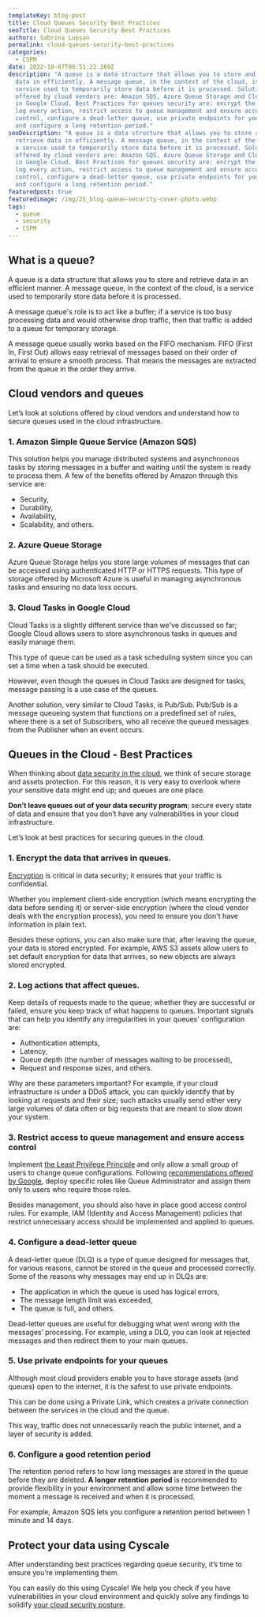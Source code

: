```yaml
---
templateKey: blog-post
title: Cloud Queues Security Best Practices
seoTitle: Cloud Queues Security Best Practices
authors: Sabrina Lupșan
permalink: cloud-queues-security-best-practices
categories:
  - CSPM
date: 2022-10-07T06:51:22.269Z
description: "A queue is a data structure that allows you to store and retrieve
  data in efficiently. A message queue, in the context of the cloud, is a
  service used to temporarily store data before it is processed. Solutions
  offered by cloud vendors are: Amazon SQS, Azure Queue Storage and Cloud Tasks
  in Google Cloud. Best Practices for queues security are: encrypt the data that arrives,
  log every action, restrict access to queue management and ensure access
  control, configure a dead-letter queue, use private endpoints for your queues
  and configure a long retention period."
seoDescription: "A queue is a data structure that allows you to store and
  retrieve data in efficiently. A message queue, in the context of the cloud, is
  a service used to temporarily store data before it is processed. Solutions
  offered by cloud vendors are: Amazon SQS, Azure Queue Storage and Cloud Tasks
  in Google Cloud. Best Practices for queues security are: encrypt the data that arrives,
  log every action, restrict access to queue management and ensure access
  control, configure a dead-letter queue, use private endpoints for your queues
  and configure a long retention period."
featuredpost: true
featuredimage: /img/25_blog-queue-security-cover-photo.webp
tags:
  - queue
  - security
  - CSPM
---
```

<!--StartFragment-->

## What is a queue? 

A queue is a data structure that allows you to store and retrieve data in an efficient manner. A message queue, in the context of the cloud, is a service used to temporarily store data before it is processed.  

A message queue's role is to act like a buffer; if a service is too busy processing data and would otherwise drop traffic, then that traffic is added to a queue for temporary storage. 

A message queue usually works based on the FIFO mechanism. FIFO (First In, First Out) allows easy retrieval of messages based on their order of arrival to ensure a smooth process. That means the messages are extracted from the queue in the order they arrive. 

## Cloud vendors and queues 

Let’s look at solutions offered by cloud vendors and understand how to secure queues used in the cloud infrastructure. 

### 1. Amazon Simple Queue Service (Amazon SQS) 

This solution helps you manage distributed systems and asynchronous tasks by storing messages in a buffer and waiting until the system is ready to process them. A few of the benefits offered by Amazon through this service are: 

* Security, 
* Durability, 
* Availability,  
* Scalability, and others. 

### 2. Azure Queue Storage 

Azure Queue Storage helps you store large volumes of messages that can be accessed using authenticated HTTP or HTTPS requests. This type of storage offered by Microsoft Azure is useful in managing asynchronous tasks and ensuring no data loss occurs. 

### 3. Cloud Tasks in Google Cloud 

Cloud Tasks is a slightly different service than we've discussed so far; Google Cloud allows users to store asynchronous tasks in queues and easily manage them.  

This type of queue can be used as a task scheduling system since you can set a time when a task should be executed. 

However, even though the queues in Cloud Tasks are designed for tasks, message passing is a use case of the queues.  

Another solution, very similar to Cloud Tasks, is Pub/Sub. Pub/Sub is a message queueing system that functions on a predefined set of rules, where there is a set of Subscribers, who all receive the queued messages from the Publisher when an event occurs. 

## Queues in the Cloud - Best Practices 

When thinking about [data security in the cloud](https://cyscale.com/blog/cloud-data-security-guide/), we think of secure storage and assets protection. For this reason, it is very easy to overlook where your sensitive data might end up; and queues are one place. 

**Don’t leave queues out of your data security program**; secure every state of data and ensure that you don’t have any vulnerabilities in your cloud infrastructure.  

Let’s look at best practices for securing queues in the cloud. 

### 1. Encrypt the data that arrives in queues. 

[Encryption](https://cyscale.com/blog/types-of-encryption/) is critical in data security; it ensures that your traffic is confidential. 

Whether you implement client-side encryption (which means encrypting the data before sending it) or server-side encryption (where the cloud vendor deals with the encryption process), you need to ensure you don't have information in plain text. 

Besides these options, you can also make sure that, after leaving the queue, your data is stored encrypted. For example, AWS S3 assets allow users to set default encryption for data that arrives, so new objects are always stored encrypted.  

### 2. Log actions that affect queues. 

Keep details of requests made to the queue; whether they are successful or failed, ensure you keep track of what happens to queues. Important signals that can help you identify any irregularities in your queues' configuration are:  

* Authentication attempts,  
* Latency, 
* Queue depth (the number of messages waiting to be processed), 
* Request and response sizes, and others. 

Why are these parameters important? For example, if your cloud infrastructure is under a DDoS attack, you can quickly identify that by looking at requests and their size; such attacks usually send either very large volumes of data often or big requests that are meant to slow down your system. 

### 3. Restrict access to queue management and ensure access control 

Implement [the Least Privilege Principle](https://cyscale.com/blog/check-for-least-privilege/) and only allow a small group of users to change queue configurations. Following [recommendations offered by Google](https://cloud.google.com/tasks/docs/secure-queue-configuration), deploy specific roles like Queue Administrator and assign them only to users who require those roles. 

Besides management, you should also have in place good access control rules. For example, IAM (Identity and Access Management) policies that restrict unnecessary access should be implemented and applied to queues. 

### 4. Configure a dead-letter queue 

A dead-letter queue (DLQ) is a type of queue designed for messages that, for various reasons, cannot be stored in the queue and processed correctly. Some of the reasons why messages may end up in DLQs are: 

* The application in which the queue is used has logical errors, 
* The message length limit was exceeded, 
* The queue is full, and others. 

Dead-letter queues are useful for debugging what went wrong with the messages’ processing. For example, using a DLQ, you can look at rejected messages and then redirect them to your main queues. 

### 5. Use private endpoints for your queues 

Although most cloud providers enable you to have storage assets (and queues) open to the internet, it is the safest to use private endpoints. 

This can be done using a Private Link, which creates a private connection between the services in the cloud and the queue.  

This way, traffic does not unnecessarily reach the public internet, and a layer of security is added. 

### 6. Configure a good retention period 

The retention period refers to how long messages are stored in the queue before they are deleted. **A longer retention period** is recommended to provide flexibility in your environment and allow some time between the moment a message is received and when it is processed. 

For example, Amazon SQS lets you configure a retention period between 1 minute and 14 days. 

## Protect your data using Cyscale 

After understanding best practices regarding queue security, it’s time to ensure you’re implementing them.  

You can easily do this using Cyscale! We help you check if you have vulnerabilities in your cloud environment and quickly solve any findings to solidify [your cloud security posture](https://cyscale.com/blog/improve-cloud-security-posture/).  

<!--EndFragment-->
